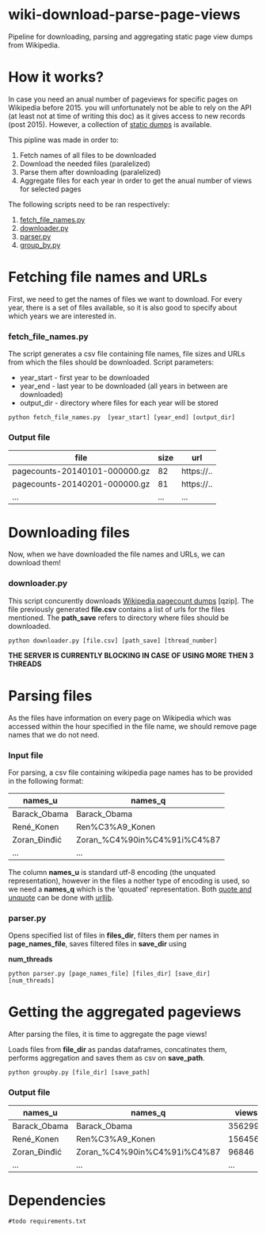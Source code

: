 # wiki-download-parse-page-views
Pipeline for downloading, parsing and aggregating static page view dumps from Wikipedia.

# How it works?

In case you need an anual number of pageviews for specific pages on Wikipedia before 2015. you will unfortunately not be able to rely on the API (at least not at time of writing this doc) as it gives access to new records (post 2015). However, a collection of [static dumps](https://dumps.wikimedia.org/other/pagecounts-raw/) is available. 

This pipline was made in order to: 

1. Fetch names of all files to be downloaded
2. Download the needed files (paralelized)
3. Parse them after downloading (paralelized)
4. Aggregate files for each year in order to get the anual number of views for selected pages

The following scripts need to be ran respectively:

1. [fetch_file_names.py](https://github.com/gesiscss/wiki-download-parse-page-views/blob/master/fetch_file_names.py)
2. [downloader.py](https://github.com/gesiscss/wiki-download-parse-page-views/blob/master/downloader.py)
3. [parser.py](https://github.com/gesiscss/wiki-download-parse-page-views/blob/master/parser.py)
4. [group_by.py](https://github.com/gesiscss/wiki-download-parse-page-views/blob/master/group_by.py)

# Fetching file names and URLs

First, we need to get the names of files we want to download. For every year, there is a set of files available, so it is also good to specify about which years we are interested in. 

### fetch_file_names.py 

The script generates a csv file containing file names, file sizes and URLs from which the files should be downloaded. Script parameters:
* year_start - first year to be downloaded
* year_end - last year to be downloaded (all years in between are  downloaded)
* output_dir - directory where files for each year will be stored

```{r, engine='bash', count_lines}
python fetch_file_names.py  [year_start] [year_end] [output_dir]
```
### Output file

file | size |url |
--- |--- |--- |
pagecounts-20140101-000000.gz |82| https://.. |
pagecounts-20140201-000000.gz |81|https://.. |
... | ... | ... |

# Downloading files

Now, when we have downloaded the file names and URLs, we can download them! 

### downloader.py 

This script concurently downloads [Wikipedia pagecount dumps](https://dumps.wikimedia.org/other/pagecounts-raw/) [qzip]. The file previously generated **file.csv** contains a list of urls for the files mentioned. The **path_save** refers to directory where files should be downloaded. 

```{r, engine='bash', count_lines}
python downloader.py [file.csv] [path_save] [thread_number]
```
**THE SERVER IS CURRENTLY BLOCKING IN CASE OF USING MORE THEN 3 THREADS**

# Parsing files

As the files have information on every page on Wikipedia which was accessed within the hour specified in the file name, we should remove page names that we do not need.

### Input file

For parsing, a csv file containing wikipedia page names has to be provided in the following format:

names_u | names_q |
--- |--- |
Barack_Obama |Barack_Obama| 
René_Konen |Ren%C3%A9_Konen| 
Zoran_Đinđić |Zoran_%C4%90in%C4%91i%C4%87|
... | ... | 

The column **names_u** is standard utf-8 encoding (the unquated representation), however in the files a nother type of encoding is used, so we need a **names_q** which is the 'qouated' representation. Both [quote and unquote](https://stackoverflow.com/questions/300445/how-to-unquote-a-urlencoded-unicode-string-in-python) can be done with [urllib](https://docs.python.org/2/library/urllib.html).

### parser.py

Opens specified list of files in **files_dir**, filters them per names in **page_names_file**, saves filtered files in **save_dir** using

**num_threads** 
```{r, engine='bash', count_lines}
python parser.py [page_names_file] [files_dir] [save_dir] [num_threads]
```

# Getting the aggregated pageviews

After parsing the files, it is time to aggregate the page views! 

Loads files from **file_dir** as pandas dataframes, concatinates them, performs aggregation and saves them as csv on **save_path**. 

```{r, engine='bash', count_lines}
python groupby.py [file_dir] [save_path] 
```

### Output file

names_u | names_q | views |
--- |--- | --- |
Barack_Obama |Barack_Obama| 3562998 | 
René_Konen |Ren%C3%A9_Konen| 156456 |
Zoran_Đinđić |Zoran_%C4%90in%C4%91i%C4%87| 96846 |
... | ... | ... |

# Dependencies

```{r, engine='bash', count_lines}
#todo requirements.txt
```
